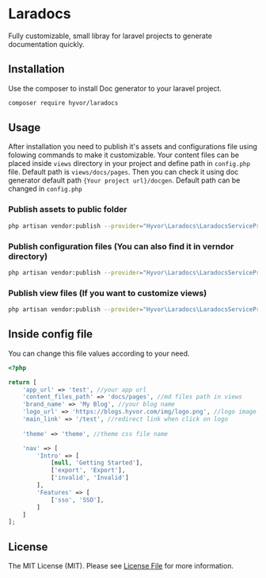 # Laradocs
Fully customizable, small libray for laravel projects to generate documentation quickly.

## Installation

Use the composer to install Doc generator to your laravel project.

```bash
composer require hyvor/laradocs 
```

## Usage

After installation you need to publish it's assets and configurations file using folowing commands to make it customizable. 
Your content files can be placed inside `views` directory in your project and define path in `config.php` file. Default path is `views/docs/pages`.
Then you can check it using doc generator default path `{Your project url}/docgen`. Default path can be changed in `config.php`

### Publish assets to public folder
```bash
php artisan vendor:publish --provider="Hyvor\Laradocs\LaradocsServiceProvider" --tag="assets"
```

### Publish configuration files (You can also find it in verndor directory)
```bash
php artisan vendor:publish --provider="Hyvor\Laradocs\LaradocsServiceProvider" --tag="config"
```

### Publish view files (If you want to customize views)
```bash
php artisan vendor:publish --provider="Hyvor\Laradocs\LaradocsServiceProvider" --tag="views"
```
## Inside config file
You can change this file values according to your need.
```php
<?php

return [
    'app_url' => 'test', //your app url
    'content_files_path' => 'docs/pages', //md files path in views
    'brand_name' => 'My Blog', //your blog name
    'logo_url' => 'https://blogs.hyvor.com/img/logo.png', //logo image url
    'main_link' => '/test', //redirect link when click on logo
   
    'theme' => 'theme', //theme css file name

    'nav' => [
        'Intro' => [
            [null, 'Getting Started'],
            ['export', 'Export'],
            ['invalid', 'Invalid']
        ],
        'Features' => [
            ['sso', 'SSO'],
        ]
    ]
];
```
## License

The MIT License (MIT). Please see [License File](LICENSE) for more information.